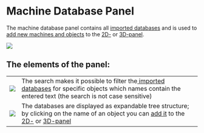 # Machine Database Panel

The machine database panel contains all [imported databases](../getting-started/loading-database.md) and is used to [add new machines and objects](../machines/first-steps-with-3d-object.md) to the [2D-](the-2d-panel.md) or [3D-panel](the-3d-panel.md).

![](../../../.gitbook/assets/ivp\_interface\_machine\_database\_database\_panel.jpg)

## The elements of the panel:

|                                                                                      |                                                                                                                                                                                                                         |
| ------------------------------------------------------------------------------------ | ----------------------------------------------------------------------------------------------------------------------------------------------------------------------------------------------------------------------- |
| ![](../../../.gitbook/assets/ivp\_interface\_machine\_database\_icons\_search.jpg)   | The search makes it possible to filter the[ imported databases](../getting-started/loading-database.md) for specific objects which names contain the entered text (the search is not case sensitive)                    |
| ![](../../../.gitbook/assets/ivp\_interface\_machine\_database\_icons\_database.jpg) | The databases are displayed as expandable tree structure; by clicking on the name of an object you can [add it](../machines/first-steps-with-3d-object.md) to the [2D-](the-2d-panel.md) or [3D-panel](the-3d-panel.md) |
